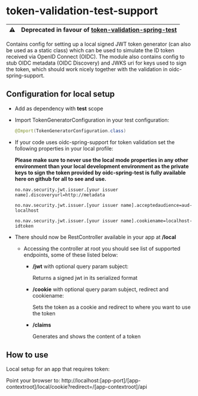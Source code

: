 # token-validation-test-support

:warning: | Deprecated in favour of [token-validation-spring-test](../token-validation-spring-test)
:---: | :---

Contains config for setting up a local signed JWT token generator (can also be used as a static class) which can be used to simulate the ID token received via OpenID Connect (OIDC). The module also contains config to stub OIDC metadata (OIDC Discovery) and JWKS uri for keys used to sign the token, which should work nicely together with the validation in oidc-spring-support.

## Configuration for local setup

- Add as dependency with **test** scope

- Import TokenGeneratorConfiguration in your test configuration:

  ```java
  @Import(TokenGeneratorConfiguration.class)	
  ```

- If your code uses oidc-spring-support for token validation set the following properties in your local profile:

  **Please make sure to never use the local mode properties in any other environment than your local development environment as the private keys to sign the token provided by oidc-spring-test is fully available here on github for all to see and use.**

  
  `no.nav.security.jwt.issuer.[your issuer name].discoveryurl=http://metadata`
  
  `no.nav.security.jwt.issuer.[your issuer name].acceptedaudience=aud-localhost`
  
  `no.nav.security.jwt.issuer.[your issuer name].cookiename=localhost-idtoken`

- There should now be RestController available in your app at <app-contextroot>**/local**

  - Accessing the controller at root you should see list of supported endpoints, some of these listed below:

    - **/jwt** with optional query param subject: 

      Returns a signed jwt in its serialized format

    - **/cookie** with optional query param subject, redirect and cookiename: 

      Sets the token as a cookie and redirect to where you want to use the token

    - **/claims** 

      Generates and shows the content of a token

## How to use 

Local setup for an app that requires token:

Point your browser to: http://localhost:[app-port]/[app-contextroot]/local/cookie?redirect=/[app-contextroot]/api
